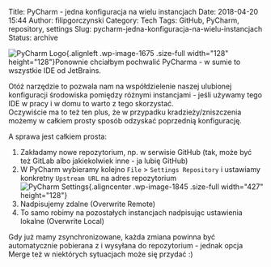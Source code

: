 Title: PyCharm - jedna konfiguracja na wielu instancjach
Date: 2018-04-20 15:44
Author: filipgorczynski
Category: Tech
Tags: GitHub, PyCharm, repository, settings
Slug: pycharm-jedna-konfiguracja-na-wielu-instancjach
Status: archive

![PyCharm Logo](https://filipgorczynski.files.wordpress.com/2018/03/pycharm_logo.png){.alignleft .wp-image-1675 .size-full width="128" height="128"}Ponownie chciałbym pochwalić PyCharma - w sumie to wszystkie IDE od JetBrains.

Otóż narzędzie to pozwala nam na współdzielenie naszej ulubionej konfiguracji środowiska pomiędzy różnymi instancjami - jeśli używamy tego IDE w pracy i w domu to warto z tego skorzystać.  
Oczywiście ma to też ten plus, że w przypadku kradzieży/zniszczenia możemy w całkiem prosty sposób odzyskać poprzednią konfigurację.

A sprawa jest całkiem prosta:

1.  Zakładamy nowe repozytorium, np. w serwisie GitHub (tak, może być też GitLab albo jakiekolwiek inne - ja lubię GitHub)
2.  W PyCharm wybieramy kolejno `File` \> `Settings Repository` i ustawiamy konkretny `Upstream URL` na adres repozytorium  
   ![PyCharm Settings](https://filipgorczynski.files.wordpress.com/2018/04/pycharm-settings-repository.png){.aligncenter .wp-image-1845 .size-full width="427" height="128"}
3.  Nadpisujemy zdalne (Overwrite Remote)
4.  To samo robimy na pozostałych instancjach nadpisując ustawienia lokalne (Overwrite Local)

Gdy już mamy zsynchronizowane, każda zmiana powinna być automatycznie pobierana z i wysyłana do repozytorium - jednak opcja Merge też w niektórych sytuacjach może się przydać :)
